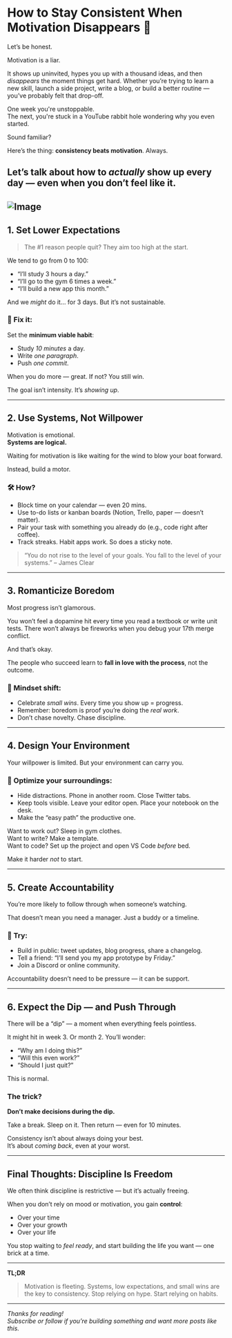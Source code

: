 # How to Stay Consistent When Motivation Disappears 🧱

Let’s be honest.

Motivation is a liar.

It shows up uninvited, hypes you up with a thousand ideas, and then *disappears* the moment things get hard. Whether you’re trying to learn a new skill, launch a side project, write a blog, or build a better routine — you’ve probably felt that drop-off.

One week you're unstoppable.  
The next, you're stuck in a YouTube rabbit hole wondering why you even started.

Sound familiar?

Here’s the thing: **consistency beats motivation**. Always.

Let’s talk about how to *actually* show up every day — even when you don’t feel like it.
---
![Image](https://589d01d8f1c1.ngrok-free.app/media/2025-07/20aa3fd8-4b9f-4b2e-97b6-04f1d9660c74.jpg)
---

## 1. **Set Lower Expectations**

> The #1 reason people quit? They aim too high at the start.

We tend to go from 0 to 100:
- “I’ll study 3 hours a day.”
- “I’ll go to the gym 6 times a week.”
- “I’ll build a new app this month.”

And we *might* do it… for 3 days. But it’s not sustainable.

### 🔧 Fix it:
Set the **minimum viable habit**:
- Study *10 minutes* a day.
- Write *one paragraph*.
- Push *one commit*.

When you do more — great. If not? You still win.

The goal isn’t intensity. It’s *showing up*.

---

## 2. **Use Systems, Not Willpower**

Motivation is emotional.  
**Systems are logical.**

Waiting for motivation is like waiting for the wind to blow your boat forward.

Instead, build a motor.

### 🛠️ How?
- Block time on your calendar — even 20 mins.
- Use to-do lists or kanban boards (Notion, Trello, paper — doesn’t matter).
- Pair your task with something you already do (e.g., code right after coffee).
- Track streaks. Habit apps work. So does a sticky note.

> “You do not rise to the level of your goals. You fall to the level of your systems.” – James Clear

---

## 3. **Romanticize Boredom**

Most progress isn’t glamorous.

You won’t feel a dopamine hit every time you read a textbook or write unit tests. There won’t always be fireworks when you debug your 17th merge conflict.

And that’s okay.

The people who succeed learn to **fall in love with the process**, not the outcome.

### 🌱 Mindset shift:
- Celebrate *small wins*. Every time you show up = progress.
- Remember: boredom is proof you’re doing the *real work*.
- Don’t chase novelty. Chase discipline.

---

## 4. **Design Your Environment**

Your willpower is limited. But your environment can carry you.

### 🧠 Optimize your surroundings:
- Hide distractions. Phone in another room. Close Twitter tabs.
- Keep tools visible. Leave your editor open. Place your notebook on the desk.
- Make the “easy path” the productive one.

Want to work out? Sleep in gym clothes.  
Want to write? Make a template.  
Want to code? Set up the project and open VS Code *before* bed.

Make it harder *not* to start.

---

## 5. **Create Accountability**

You’re more likely to follow through when someone’s watching.

That doesn’t mean you need a manager. Just a buddy or a timeline.

### 🤝 Try:
- Build in public: tweet updates, blog progress, share a changelog.
- Tell a friend: “I’ll send you my app prototype by Friday.”
- Join a Discord or online community.

Accountability doesn’t need to be pressure — it can be support.

---

## 6. **Expect the Dip — and Push Through**

There will be a “dip” — a moment when everything feels pointless.

It might hit in week 3. Or month 2. You’ll wonder:
- “Why am I doing this?”
- “Will this even work?”
- “Should I just quit?”

This is normal.

### The trick?
**Don’t make decisions during the dip.**

Take a break. Sleep on it. Then return — even for 10 minutes.

Consistency isn’t about always doing your best.  
It’s about *coming back*, even at your worst.

---

## Final Thoughts: Discipline Is Freedom

We often think discipline is restrictive — but it’s actually freeing.

When you don’t rely on mood or motivation, you gain **control**:
- Over your time  
- Over your growth  
- Over your life

You stop waiting to *feel ready*, and start building the life you want — one brick at a time.

---

**TL;DR**
> Motivation is fleeting. Systems, low expectations, and small wins are the key to consistency. Stop relying on hype. Start relying on habits.

---

*Thanks for reading!*  
*Subscribe or follow if you’re building something and want more posts like this.*
